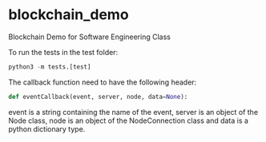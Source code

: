 # blockchain_demo
Blockchain Demo for Software Engineering Class

To run the tests in the test folder:
```python
python3 -m tests.[test]
```

The callback function need to have the following header:
```python
def eventCallback(event, server, node, data=None):
```
event is a string containing the name of the event, server is an object of the Node class, node is an object of the NodeConnection class and data is a python dictionary type.
